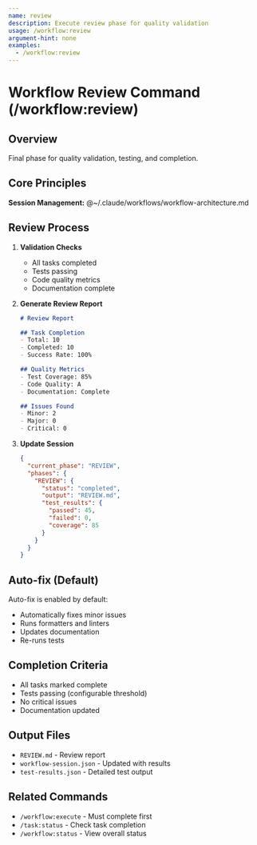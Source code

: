```yaml
---
name: review
description: Execute review phase for quality validation
usage: /workflow:review
argument-hint: none
examples:
  - /workflow:review
---
```


# Workflow Review Command (/workflow:review)

## Overview
Final phase for quality validation, testing, and completion.

## Core Principles
**Session Management:** @~/.claude/workflows/workflow-architecture.md

## Review Process

1. **Validation Checks**
   - All tasks completed
   - Tests passing
   - Code quality metrics
   - Documentation complete

2. **Generate Review Report**
   ```markdown
   # Review Report
   
   ## Task Completion
   - Total: 10
   - Completed: 10
   - Success Rate: 100%
   
   ## Quality Metrics
   - Test Coverage: 85%
   - Code Quality: A
   - Documentation: Complete
   
   ## Issues Found
   - Minor: 2
   - Major: 0
   - Critical: 0
   ```

3. **Update Session**
   ```json
   {
     "current_phase": "REVIEW",
     "phases": {
       "REVIEW": {
         "status": "completed",
         "output": "REVIEW.md",
         "test_results": {
           "passed": 45,
           "failed": 0,
           "coverage": 85
         }
       }
     }
   }
   ```

## Auto-fix (Default)
Auto-fix is enabled by default:
- Automatically fixes minor issues
- Runs formatters and linters
- Updates documentation
- Re-runs tests

## Completion Criteria
- All tasks marked complete
- Tests passing (configurable threshold)
- No critical issues
- Documentation updated

## Output Files
- `REVIEW.md` - Review report
- `workflow-session.json` - Updated with results
- `test-results.json` - Detailed test output

## Related Commands
- `/workflow:execute` - Must complete first
- `/task:status` - Check task completion
- `/workflow:status` - View overall status